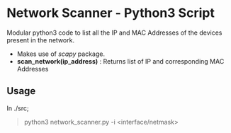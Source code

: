 # Network Scanner - Python3 Script
Modular python3 code to list all the IP and MAC Addresses of the devices present in the network.
* Makes use of _scapy_ package.
* **scan_network(ip_address)** : Returns list of IP and corresponding MAC Addresses 

## Usage
In ./src;
> python3 network_scanner.py -i \<interface/netmask>